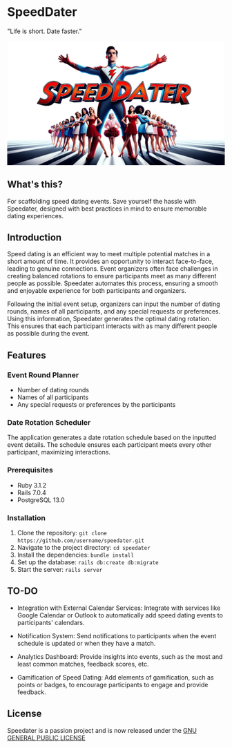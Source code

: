 # SpeedDater
"Life is short. Date faster."

![Speed Dater](speed-dater.jpg?raw=true "Speed Dater")


## What's this?
For scaffolding speed dating events. Save yourself the hassle with Speedater, designed with best practices in mind to ensure memorable dating experiences.

## Introduction
Speed dating is an efficient way to meet multiple potential matches in a short amount of time. It provides an opportunity to interact face-to-face, leading to genuine connections. Event organizers often face challenges in creating balanced rotations to ensure participants meet as many different people as possible. Speedater automates this process, ensuring a smooth and enjoyable experience for both participants and organizers.

Following the initial event setup, organizers can input the number of dating rounds, names of all participants, and any special requests or preferences. Using this information, Speedater generates the optimal dating rotation. This ensures that each participant interacts with as many different people as possible during the event.

## Features

### Event Round Planner
- Number of dating rounds
- Names of all participants
- Any special requests or preferences by the participants

### Date Rotation Scheduler
The application generates a date rotation schedule based on the inputted event details. The schedule ensures each participant meets every other participant, maximizing interactions.

### Prerequisites
- Ruby 3.1.2
- Rails 7.0.4
- PostgreSQL 13.0

### Installation
1. Clone the repository: `git clone https://github.com/username/speedater.git`
2. Navigate to the project directory: `cd speedater`
3. Install the dependencies: `bundle install`
4. Set up the database: `rails db:create db:migrate`
5. Start the server: `rails server`

## TO-DO

- Integration with External Calendar Services: Integrate with services like Google Calendar or Outlook to automatically add speed dating events to participants' calendars.

- Notification System: Send notifications to participants when the event schedule is updated or when they have a match.

- Analytics Dashboard: Provide insights into events, such as the most and least common matches, feedback scores, etc.

- Gamification of Speed Dating: Add elements of gamification, such as points or badges, to encourage participants to engage and provide feedback.

## License 

Speedater is a passion project and is now released under the [GNU GENERAL PUBLIC LICENSE](LICENSE)
